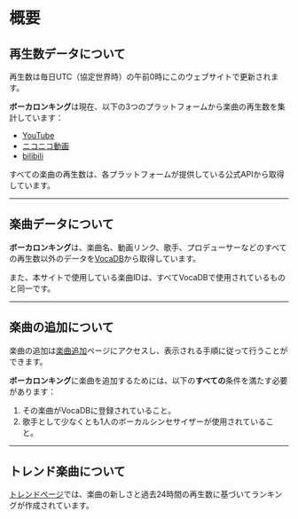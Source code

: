 # **概要**

## 再生数データについて
再生数は毎日UTC（協定世界時）の午前0時にこのウェブサイトで更新されます。

**ボーカロンキング**は現在、以下の3つのプラットフォームから楽曲の再生数を集計しています：
- [YouTube](https://www.youtube.com)
- [ニコニコ動画](https://www.nicovideo.jp/)
- [bilibili](https://www.bilibili.tv)

すべての楽曲の再生数は、各プラットフォームが提供している公式APIから取得しています。

---

## 楽曲データについて
**ボーカロンキング**は、楽曲名、動画リンク、歌手、プロデューサーなどのすべての再生数以外のデータを[VocaDB](https://vocadb.net/)から取得しています。

また、本サイトで使用している楽曲IDは、すべてVocaDBで使用されているものと同一です。

---

## 楽曲の追加について
楽曲の追加は[楽曲追加](./song/add)ページにアクセスし、表示される手順に従って行うことができます。

**ボーカロンキング**に楽曲を追加するためには、以下の**すべての**条件を満たす必要があります：

1. その楽曲がVocaDBに登録されていること。
2. 歌手として少なくとも1人のボーカルシンセサイザーが使用されていること。

---

## トレンド楽曲について
[トレンドページ](./rankings/trending)では、楽曲の新しさと過去24時間の再生数に基づいてランキングが作成されています。